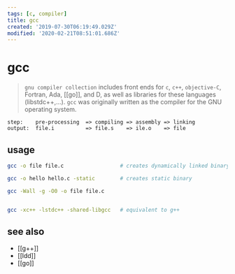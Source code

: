 ```yaml
---
tags: [c, compiler]
title: gcc
created: '2019-07-30T06:19:49.029Z'
modified: '2020-02-21T08:51:01.686Z'
---
```


# gcc

> `gnu compiler collection` includes front ends for `c`, `c++`, `objective-C`, Fortran, Ada, [[go]], and D, as well as libraries for these languages (libstdc++,...). 
> `gcc` was originally written as the compiler for the GNU operating system.

```
step:    pre-processing  => compiling => assembly => linking
output:  file.i          => file.s    => ile.o    => file
```

## usage
```sh
gcc -o file file.c                  # creates dynamically linked binary

gcc -o hello hello.c -static        # creates static binary

gcc -Wall -g -O0 -o file file.c


gcc -xc++ -lstdc++ -shared-libgcc   # equivalent to g++
```

## see also
- [[g++]]
- [[ldd]]
- [[go]]
